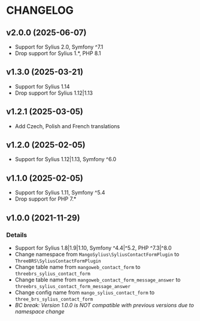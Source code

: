 # CHANGELOG

## v2.0.0 (2025-06-07)
- Support for Sylius 2.0, Symfony ^7.1
- Drop support for Sylius 1.*, PHP 8.1

## v1.3.0 (2025-03-21)
- Support for Sylius 1.14
- Drop support for Sylius 1.12|1.13

## v1.2.1 (2025-03-05)
- Add Czech, Polish and French translations

## v1.2.0 (2025-02-05)
- Support for Sylius 1.12|1.13, Symfony ^6.0

## v1.1.0 (2025-02-05)
- Support for Sylius 1.11, Symfony ^5.4
- Drop support for PHP 7.*

## v1.0.0 (2021-11-29)

### Details

- Support for Sylius 1.8|1.9|1.10, Symfony ^4.4|^5.2, PHP ^7.3|^8.0
- Change namespace from `MangoSylius\SyliusContactFormPlugin` to `ThreeBRS\SyliusContactFormPlugin`
- Change table name from `mangoweb_contact_form` to `threebrs_sylius_contact_form`
- Change table name from `mangoweb_contact_form_message_answer` to `threebrs_sylius_contact_form_message_answer`
- Change config name from `mango_sylius_contact_form` to `three_brs_sylius_contact_form`
- *BC break: Version 1.0.0 is NOT compatible with previous versions due to namespace change*
